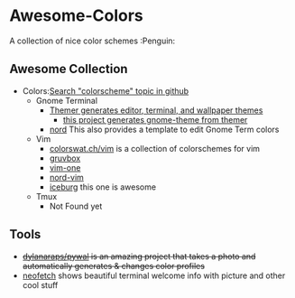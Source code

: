 # Awesome-Colors
A collection of nice color schemes :Penguin:

## Awesome Collection
 - Colors:[Search "colorscheme" topic in github](https://github.com/topics/colorscheme)
    - Gnome Terminal
        - [Themer generates editor, terminal, and wallpaper themes](https://github.com/mjswensen/themer)
            - [this project generates gnome-theme from themer](https://github.com/agarrharr/themer-gnome-terminal)
        - [nord](https://github.com/arcticicestudio/nord-gnome-terminal) This also provides a template to edit Gnome Term colors
    - Vim
        - [colorswat.ch/vim](http://colorswat.ch/vim) is a collection of colorschemes for vim
        - [gruvbox](https://github.com/morhetz/gruvbox)
        - [vim-one](https://github.com/rakr/vim-one)
        - [nord-vim](https://github.com/arcticicestudio/nord-vim)
        - [iceburg](https://github.com/cocopon/iceberg.vim) this one is awesome
    - Tmux
        - Not Found yet

## Tools
 - ~~[dylanaraps/pywal](https://github.com/dylanaraps/pywal) is an amazing project that takes a photo and automatically generates & changes color profiles~~
 - [neofetch](https://github.com/dylanaraps/neofetch) shows beautiful terminal welcome info with picture and other cool stuff
